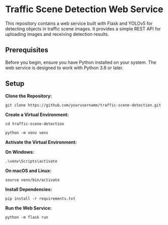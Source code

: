 
# Traffic Scene Detection Web Service

This repository contains a web service built with Flask and YOLOv5 for detecting objects in traffic scene images. It provides a simple REST API for uploading images and receiving detection results.

## Prerequisites  

Before you begin, ensure you have Python installed on your system. The web service is designed to work with Python 3.8 or later.

## Setup

**Clone the Repository:**

```
git clone https://github.com/yourusername/traffic-scene-detection.git
```

**Create a Virtual Environment:**

```
cd traffic-scene-detection

python -m venv venv
```

**Activate the Virtual Environment:**

**On Windows:**

```
.\venv\Scripts\activate
```

**On macOS and Linux:**

```
source venv/bin/activate
```

**Install Dependencies:**

```
pip install -r requirements.txt
```

**Run the Web Service:**

```
python -m flask run
```
